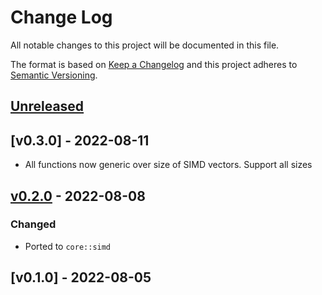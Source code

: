 # Change Log

All notable changes to this project will be documented in this file.

The format is based on [Keep a Changelog](http://keepachangelog.com/)
and this project adheres to [Semantic Versioning](http://semver.org/).

## [Unreleased]

## [v0.3.0] - 2022-08-11

- All functions now generic over size of SIMD vectors. Support all sizes

## [v0.2.0] - 2022-08-08

### Changed

- Ported to `core::simd`

## [v0.1.0] - 2022-08-05

[Unreleased]: https://github.com/rust-embedded/svd2rust/compare/v0.2.0...HEAD
[v0.2.0]: https://github.com/rust-embedded/svd2rust/compare/v0.1.0...v0.2.0
